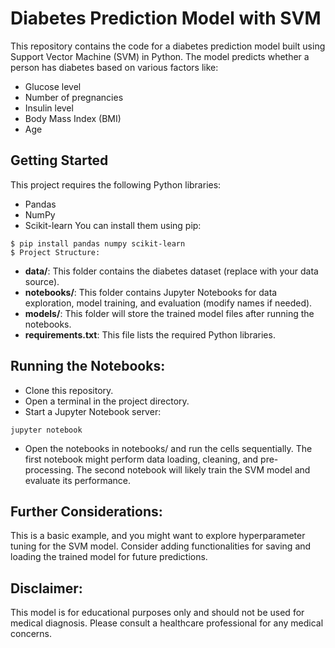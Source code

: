 # Diabetes Prediction Model with SVM
This repository contains the code for a diabetes prediction model built using Support Vector Machine (SVM) in Python. The model predicts whether a person has diabetes based on various factors like:

* Glucose level
* Number of pregnancies
* Insulin level
* Body Mass Index (BMI)
* Age
## Getting Started

This project requires the following Python libraries:

* Pandas
* NumPy
* Scikit-learn
You can install them using pip:
```
$ pip install pandas numpy scikit-learn
$ Project Structure:
```
* **data/**: This folder contains the diabetes dataset (replace with your data source).
* **notebooks/**: This folder contains Jupyter Notebooks for data exploration, model training, and evaluation (modify names if needed).
* **models/**: This folder will store the trained model files after running the notebooks.
* **requirements.txt**: This file lists the required Python libraries.
## Running the Notebooks:

* Clone this repository.
* Open a terminal in the project directory.
* Start a Jupyter Notebook server:
```
jupyter notebook
```
* Open the notebooks in notebooks/ and run the cells sequentially.
The first notebook might perform data loading, cleaning, and pre-processing.
The second notebook will likely train the SVM model and evaluate its performance.
## Further Considerations:

This is a basic example, and you might want to explore hyperparameter tuning for the SVM model.
Consider adding functionalities for saving and loading the trained model for future predictions.
## Disclaimer:

This model is for educational purposes only and should not be used for medical diagnosis. Please consult a healthcare professional for any medical concerns.